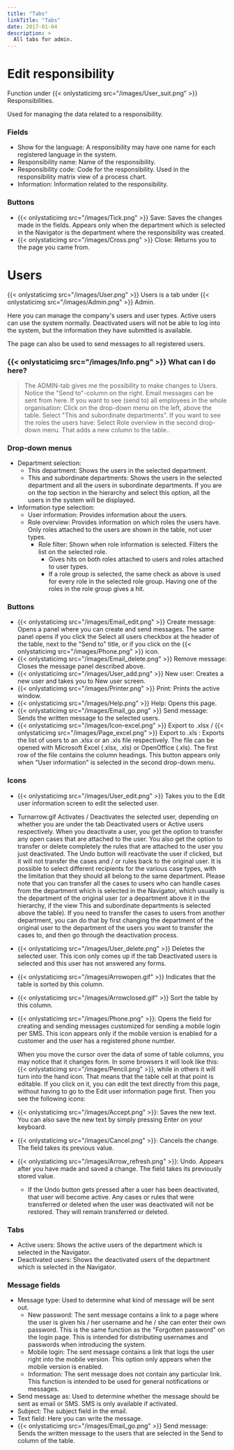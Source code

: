 ```yaml
---
title: "Tabs"
linkTitle: "Tabs"
date: 2017-01-04
description: >
  All tabs for admin.
---
```

# Edit responsibility

Function under {{< onlystaticimg src="/images/User_suit.png" >}} Responsibilities.

Used for managing the data related to a responsibility.

### Fields

- Show for the language: A responsibility may have one name for each registered language in the system.
- Responsibility name: Name of the responsibility.
- Responsibility code: Code for the responsibility. Used in the responsibility matrix view of a process chart.
- Information: Information related to the responsibility.

### Buttons

- {{< onlystaticimg src="/images/Tick.png" >}} Save: Saves the changes made in the fields. Appears only when the department which is selected in the Navigator is the department where the responsibility was created.
- {{< onlystaticimg src="/images/Cross.png" >}} Close: Returns you to the page you came from.

# Users

{{< onlystaticimg src="/images/User.png" >}} Users is a tab under {{< onlystaticimg src="/images/Admin.png" >}} Admin.

Here you can manage the company's users and user types. Active users can use the system normally. Deactivated users will not be able to log into the system, but the information they have submitted is available.

The page can also be used to send messages to all registered users.

### {{< onlystaticimg src="/images/Info.png" >}} What can I do here?
> The ADMIN-tab gives me the possibility to make changes to Users.
> Notice the "Send to"-column on the right. Email messages can be sent from here.
> If you want to see (send to) all employees in the whole organisation: Click on the drop-down menu on the left, above the table. Select "This and subordinate departments".
>If you want to see the roles the users have: Select Role overview in the second drop-down menu. That adds a new column to the table..

### Drop-down menus

- Department selection:
  - This department: Shows the users in the selected department.
  - This and subordinate departments: Shows the users in the selected department and all the users in subordinate departments. If you are on the top section in the hierarchy and select this option, all the users in the system will be displayed.
- Information type selection:
  - User information: Provides information about the users.
  - Role overview: Provides information on which roles the users have. Only roles attached to the users are shown in the table, not user types.
    - Role filter: Shown when role information is selected. Filters the list on the selected role.
      - Gives hits on both roles attached to users and roles attached to user types.
      - If a role group is selected, the same check as above is used for every role in the selected role group. Having one of the roles in the role group gives a hit.

### Buttons

- {{< onlystaticimg src="/images/Email_edit.png" >}} Create message: Opens a panel where you can create and send messages. The same panel opens if you click the Select all users checkbox at the header of the table, next to the "Send to" title, or if you click on the {{< onlystaticimg src="/images/Phone.png" >}} icon.
- {{< onlystaticimg src="/images/Email_delete.png" >}} Remove message: Closes the message panel described above.
- {{< onlystaticimg src="/images/User_add.png" >}} New user: Creates a new user and takes you to New user screen.
- {{< onlystaticimg src="/images/Printer.png" >}} Print: Prints the active window.
- {{< onlystaticimg src="/images/Help.png" >}} Help: Opens this page.
- {{< onlystaticimg src="/images/Email_go.png" >}} Send message: Sends the written message to the selected users.
- {{< onlystaticimg src="/images/Icon-excel.png" >}} Export to .xlsx / {{< onlystaticimg src="/images/Page_excel.png" >}} Export to .xls : Exports the list of users to an .xlsx or an .xls file respectively. The file can be opened with Microsoft Excel (.xlsx, .xls) or OpenOffice (.xls). The first row of the file contains the column headings. This button appears only when "User information" is selected in the second drop-down menu.

### Icons

- {{< onlystaticimg src="/images/User_edit.png" >}} Takes you to the Edit user information screen to edit the selected user.
- Turnarrow.gif Activates / Deactivates the selected user, depending on whether you are under the tab Deactivated users or Active users respectively. When you deactivate a user, you get the option to transfer any open cases that are attached to the user. You also get the option to transfer or delete completely the rules that are attached to the user you just deactivated. The Undo button will reactivate the user if clicked, but it will not transfer the cases and / or rules back to the original user. It is possible to select different recipients for the various case types, with the limitation that they should all belong to the same department. Please note that you can transfer all the cases to users who can handle cases from the department which is selected in the Navigator, which usually is the department of the original user (or a department above it in the hierarchy, if the view This and subordinate departments is selected above the table). If you need to transfer the cases to users from another department, you can do that by first changing the department of the original user to the department of the users you want to transfer the cases to, and then go through the deactivation process.
- {{< onlystaticimg src="/images/User_delete.png" >}} Deletes the selected user. This icon only comes up if the tab Deactivated users is selected and this user has not answered any forms.
- {{< onlystaticimg src="/images/Arrowopen.gif" >}} Indicates that the table is sorted by this column.
- {{< onlystaticimg src="/images/Arrowclosed.gif" >}} Sort the table by this column.
- {{< onlystaticimg src="/images/Phone.png" >}}: Opens the field for creating and sending messages customized for sending a mobile login per SMS. This icon appears only if the mobile version is enabled for a customer and the user has a registered phone number. 

  When you move the cursor over the data of some of table columns, you may notice that it changes form. In some browsers it will look like this: {{< onlystaticimg src="/images/Pencil.png" >}}, while in others it will turn into the hand icon. That means that the table cell at that point is editable. If you click on it, you can edit the text directly from this page, without having to go to the Edit user information page first. Then you see the following icons:

- {{< onlystaticimg src="/images/Accept.png" >}}: Saves the new text. You can also save the new text by simply pressing Enter on your keyboard.
- {{< onlystaticimg src="/images/Cancel.png" >}}: Cancels the change. The field takes its previous value.
- {{< onlystaticimg src="/images/Arrow_refresh.png" >}}: Undo. Appears after you have made and saved a change. The field takes its previously stored value.
  - If the Undo button gets pressed after a user has been deactivated, that user will become active. Any cases or rules that were transferred or deleted when the user was deactivated will not be restored. They will remain transferred or deleted.

### Tabs

- Active users: Shows the active users of the department which is selected in the Navigator.
- Deactivated users: Shows the deactivated users of the department which is selected in the Navigator.

### Message fields

- Message type: Used to determine what kind of message will be sent out.
  - New password: The sent message contains a link to a page where the user is given his / her username and he / she can enter their own password. This is the same function as the "Forgotten password" on the login page. This is intended for distributing usernames and passwords when introducing the system.
  - Mobile login: The sent message contains a link that logs the user right into the mobile version. This option only appears when the mobile version is enabled.
  - Information: The sent message does not contain any particular link. This function is intended to be used for general notifications or messages.
- Send message as: Used to determine whether the message should be sent as email or SMS. SMS is only available if activated.
- Subject: The subject field in the email.
- Text field: Here you can write the message.
- {{< onlystaticimg src="/images/Email_go.png" >}} Send message: Sends the written message to the users that are selected in the Send to column of the table.
